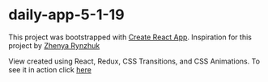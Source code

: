 # daily-app-5-1-19

This project was bootstrapped with [Create React App](https://github.com/facebook/create-react-app). Inspiration for this project by [Zhenya Rynzhuk](https://dribbble.com/shots/4198078-Holos-Super-Healthy-Breakfast-Landing-Page-Products-Animation)

View created using React, Redux, CSS Transitions, and CSS Animations. To see it in action click [here](https://evanalto.github.io/daily-app-5-1-19/)
